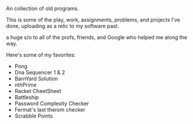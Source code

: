 An collection of old programs. 

This is some of the play, work, assignments, problems, and projects I've done, uploading as a relic to my software past. 

a huge s/o to all of the profs, friends, and Google who helped me along the way.

Here's some of my favorites:
 * Pong
 * Dna Sequencer 1 & 2
 * BarnYard Solution
 * nthPrime
 * Racket CheetSheet
 * Battleship
 * Password Complexity Checker
 * Fermat's last therom checker
 * Scrabble Points
 
 
 
 
 
